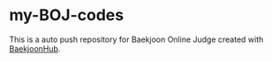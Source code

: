 # my-BOJ-codes
This is a auto push repository for Baekjoon Online Judge created with [BaekjoonHub](https://github.com/BaekjoonHub/BaekjoonHub).
